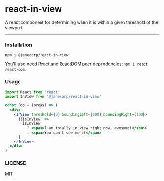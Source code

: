 # react-in-view

A react component for determining when it is within a given threshold of the viewport

--------

### Installation

`npm i @janecorp/react-in-view`

You'll also need React and ReactDOM peer dependencies: `npm i react react-dom`.

### Usage

```jsx
import React from 'react'
import InView from '@janecorp/react-in-view'

const Foo = (props) => (
  <div>
    <InView threshold={0} boundingLeft={100} boundingRight={100}>
      {(isInView) =>
        isInView
          ? <span>I am totally in view right now, awesome!</span>
          : <span>You can't see me :(</span>
      }
    </InView>
  </div>
)
```

### LICENSE

[MIT](./LICENSE.md)
